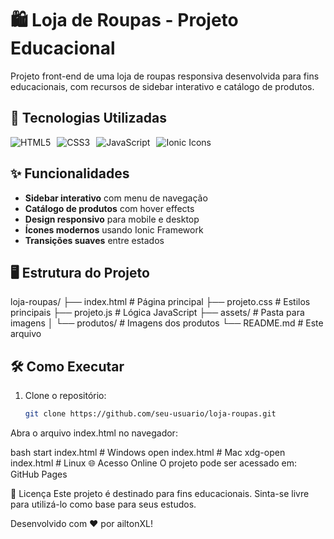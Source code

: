 # 🛍️ Loja de Roupas - Projeto Educacional

Projeto front-end de uma loja de roupas responsiva desenvolvida para fins educacionais, com recursos de sidebar interativo e catálogo de produtos.

## 🚀 Tecnologias Utilizadas

<div style="display: flex; gap: 10px;">
  <img src="https://img.shields.io/badge/HTML5-E34F26?style=for-the-badge&logo=html5&logoColor=white" alt="HTML5">
  <img src="https://img.shields.io/badge/CSS3-1572B6?style=for-the-badge&logo=css3&logoColor=white" alt="CSS3">
  <img src="https://img.shields.io/badge/JavaScript-F7DF1E?style=for-the-badge&logo=javascript&logoColor=black" alt="JavaScript">
  <img src="https://img.shields.io/badge/Ionic-3880FF?style=for-the-badge&logo=ionic&logoColor=white" alt="Ionic Icons">
</div>

## ✨ Funcionalidades

- **Sidebar interativo** com menu de navegação
- **Catálogo de produtos** com hover effects
- **Design responsivo** para mobile e desktop
- **Ícones modernos** usando Ionic Framework
- **Transições suaves** entre estados

## 🖥️ Estrutura do Projeto
loja-roupas/
├── index.html # Página principal
├── projeto.css # Estilos principais
├── projeto.js # Lógica JavaScript
├── assets/ # Pasta para imagens
│ └── produtos/ # Imagens dos produtos
└── README.md # Este arquivo


## 🛠️ Como Executar

1. Clone o repositório:
   ```bash
   git clone https://github.com/seu-usuario/loja-roupas.git
Abra o arquivo index.html no navegador:

bash
start index.html  # Windows
open index.html   # Mac
xdg-open index.html  # Linux
🌐 Acesso Online
O projeto pode ser acessado em:
GitHub Pages

📝 Licença
Este projeto é destinado para fins educacionais. Sinta-se livre para utilizá-lo como base para seus estudos.

Desenvolvido com ❤️ por ailtonXL!
